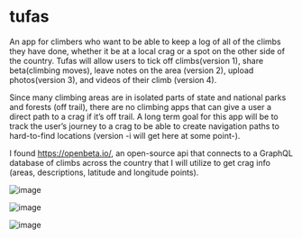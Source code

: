 # tufas

An app for climbers who want to be able to keep a log of all of the climbs they have done, whether it be at a local crag or a spot on the other side of the country. Tufas will allow users to tick off climbs(version 1), share beta(climbing moves), leave notes on the area (version 2), upload photos(version 3), and videos of their climb (version 4). 

Since many climbing areas are in isolated parts of state and national parks and forests (off trail), there are no climbing apps that can give a user a direct path to a crag if it’s off trail. A long term goal for this app will be to track the user’s journey to a crag to be able to create navigation paths to hard-to-find locations (version -i will get here at some point-).

I found https://openbeta.io/, an open-source api that connects to a GraphQL database of climbs across the country that I will utilize to get crag info (areas, descriptions, latitude and longitude points). 


![image](https://github.com/nicholasmcnamra/tufas/assets/70657515/2a69f3fa-7b34-4ee1-9cdd-290fbb0569e9)

![image](https://github.com/nicholasmcnamra/tufas/assets/70657515/5b1ff7ce-31ea-4886-93c8-aabf8d11b67a)

![image](https://github.com/nicholasmcnamra/tufas/assets/70657515/aa3c66ea-0199-4838-b9fd-4545ed72d95e)


